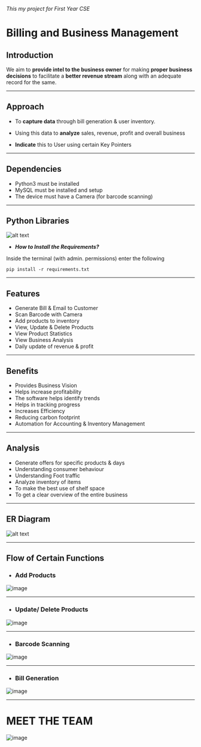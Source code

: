 *This my project for First Year CSE*
# **Billing and Business Management**

## **Introduction**
We aim to **provide intel to the business owner** for making **proper business decisions** to facilitate a **better revenue stream** along with an adequate record for the same.
***
## **Approach**
* To **capture data** through bill generation & user inventory.

* Using this data to **analyze** sales, revenue, profit and overall business 

* **Indicate** this to User using certain Key Pointers
***
## **Dependencies**
* Python3 must be installed   
* MySQL must be installed and setup
* The device must have a Camera (for barcode scanning)
***
## **Python Libraries**
![alt text](https://user-images.githubusercontent.com/101919460/177001487-f69fe828-b887-43f5-893e-313ed2f12916.png "Py Libraries")

* **_How to Install the Requirements?_**

Inside the terminal (with admin. permissions) enter the following

```
pip install -r requirements.txt
```

***
## **Features**
* Generate Bill & Email to Customer
* Scan Barcode with Camera
* Add products to inventory
* View, Update & Delete Products
* View Product Statistics
* View Business Analysis
* Daily update of revenue & profit
***
## **Benefits**
 * Provides Business Vision
 * Helps increase profitability
 * The software helps identify trends
 * Helps in tracking progress
 * Increases Efficiency
 * Reducing carbon footprint
 * Automation for Accounting & Inventory Management  
***
## **Analysis**
* Generate offers for specific products & days   
* Understanding consumer behaviour
* Understanding Foot traffic
* Analyze inventory of items
* To make the best use of shelf space
* To get a clear overview of the entire business
***
## **ER Diagram**
![alt text](https://user-images.githubusercontent.com/101919460/177001379-d8d8be10-64cf-4c79-b9c1-46a1a318c5b5.png "ER DIAGRAM")
***
## **Flow of Certain Functions**

* ### Add Products
![image](https://user-images.githubusercontent.com/101919460/177002003-0cb59467-4a9c-4056-8eb2-8f3d659744a7.png)
***

* ### Update/ Delete Products
![image](https://user-images.githubusercontent.com/101919460/177002060-4d20b414-60d6-4bfd-8fda-f01bc0359fb5.png)
***

* ### Barcode Scanning
![image](https://user-images.githubusercontent.com/101919460/177001946-2cf611dd-8eda-431a-887c-c4d7e03aab51.png)
***

* ### Bill Generation
![image](https://user-images.githubusercontent.com/101919460/177002086-86b3cac6-a4f8-481d-81b5-f11ac68658f9.png)
***

# **MEET THE TEAM**
![image](https://user-images.githubusercontent.com/101919460/177002314-2eab632d-858a-4b76-9f7f-42a7fcbe1878.png)
